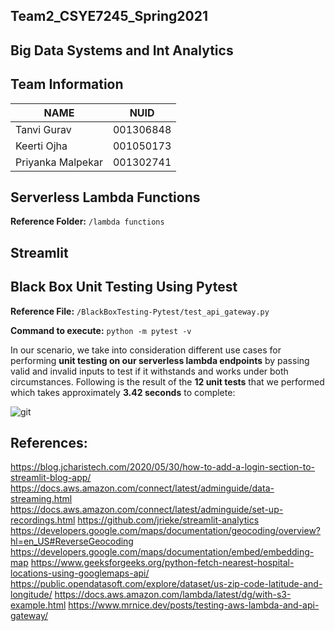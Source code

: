 ## Team2_CSYE7245_Spring2021

## Big Data Systems and Int Analytics


## Team Information

| NAME              |     NUID        |
|------------------ |-----------------|
|   Tanvi Gurav     |   001306848     |
|   Keerti Ojha     |   001050173     |
| Priyanka Malpekar |   001302741     |

## Serverless Lambda Functions

**Reference Folder:** `/lambda functions`


## Streamlit

## Black Box Unit Testing Using Pytest

**Reference File:** `/BlackBoxTesting-Pytest/test_api_gateway.py`

**Command to execute:** `python -m pytest -v`

In our scenario, we take into consideration different use cases for performing **unit testing on our serverless lambda endpoints** by passing valid and invalid inputs to test if it withstands and works under both circumstances. Following is the result of the **12 unit tests** that we performed which takes approximately **3.42 seconds** to complete:

![git](https://user-images.githubusercontent.com/59846364/116640531-d0b94e80-a938-11eb-8e70-a765c4b3ac83.PNG)



## References:

https://blog.jcharistech.com/2020/05/30/how-to-add-a-login-section-to-streamlit-blog-app/
https://docs.aws.amazon.com/connect/latest/adminguide/data-streaming.html
https://docs.aws.amazon.com/connect/latest/adminguide/set-up-recordings.html
https://github.com/jrieke/streamlit-analytics
https://developers.google.com/maps/documentation/geocoding/overview?hl=en_US#ReverseGeocoding
https://developers.google.com/maps/documentation/embed/embedding-map
https://www.geeksforgeeks.org/python-fetch-nearest-hospital-locations-using-googlemaps-api/
https://public.opendatasoft.com/explore/dataset/us-zip-code-latitude-and-longitude/
https://docs.aws.amazon.com/lambda/latest/dg/with-s3-example.html
https://www.mrnice.dev/posts/testing-aws-lambda-and-api-gateway/
